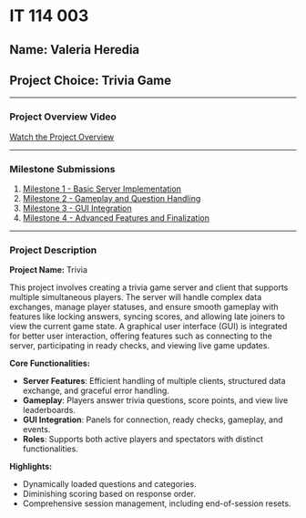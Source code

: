 # IT 114 003  
## Name: Valeria Heredia
## Project Choice: Trivia Game 

---

### **Project Overview Video**
[Watch the Project Overview](https://youtu.be/8Djh-gpz810)

---

### **Milestone Submissions**
1. [Milestone 1 - Basic Server Implementation](https://github.com/vvh24/vvh-IT114-003/tree/Milestone1)  
2. [Milestone 2 - Gameplay and Question Handling](https://github.com/vvh24/vvh-IT114-003/tree/Milestone2)  
3. [Milestone 3 - GUI Integration](https://github.com/vvh24/vvh-IT114-003/tree/Milestone3)  
4. [Milestone 4 - Advanced Features and Finalization](https://github.com/vvh24/vvh-IT114-003/tree/Milestone4)

---

### **Project Description**

**Project Name:** Trivia  

This project involves creating a trivia game server and client that supports multiple simultaneous players. The server will handle complex data exchanges, manage player statuses, and ensure smooth gameplay with features like locking answers, syncing scores, and allowing late joiners to view the current game state. A graphical user interface (GUI) is integrated for better user interaction, offering features such as connecting to the server, participating in ready checks, and viewing live game updates.

**Core Functionalities:**
- **Server Features**: Efficient handling of multiple clients, structured data exchange, and graceful error handling.
- **Gameplay**: Players answer trivia questions, score points, and view live leaderboards.
- **GUI Integration**: Panels for connection, ready checks, gameplay, and events.
- **Roles**: Supports both active players and spectators with distinct functionalities.

**Highlights:**
- Dynamically loaded questions and categories.
- Diminishing scoring based on response order.
- Comprehensive session management, including end-of-session resets.
